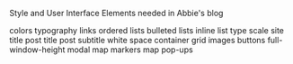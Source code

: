 Style and User Interface Elements needed in Abbie's blog

colors
typography
links
ordered lists
bulleted lists
inline list
type scale
  site title
  post title
  post subtitle
white space
container
grid
images
buttons
full-window-height modal
map markers
map pop-ups